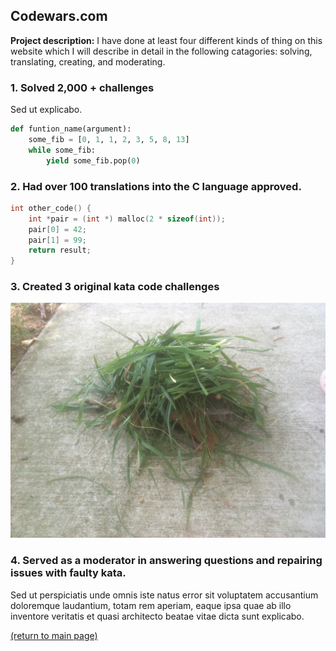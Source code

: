 ## Codewars.com

**Project description:** I have done at least four different kinds of thing on this website which I will describe in detail in the following catagories: solving, translating, creating, and moderating.

### 1. Solved 2,000 + challenges

Sed ut explicabo. 

```python
def funtion_name(argument):
    some_fib = [0, 1, 1, 2, 3, 5, 8, 13]
    while some_fib:
        yield some_fib.pop(0)
```

### 2. Had over 100 translations into the C language approved.

```c
int other_code() {
    int *pair = (int *) malloc(2 * sizeof(int));
    pair[0] = 42;
    pair[1] = 99;
    return result;
}
```

### 3. Created 3 original kata code challenges

<img src="images/grass pile.JPG"/>

### 4. Served as a moderator in answering questions and repairing issues with faulty kata.

Sed ut perspiciatis unde omnis iste natus error sit voluptatem accusantium doloremque laudantium, totam rem aperiam, eaque ipsa quae ab illo inventore veritatis et quasi architecto beatae vitae dicta sunt explicabo. 

<a href="https://rowcased.github.io/">(return to main page)</a>

<!-- For more details see [GitHub Flavored Markdown](https://guides.github.com/features/mastering-markdown/). -->


